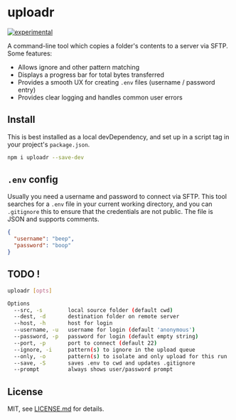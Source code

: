 # uploadr

[![experimental](http://badges.github.io/stability-badges/dist/experimental.svg)](http://github.com/badges/stability-badges)

A command-line tool which copies a folder's contents to a server via SFTP. Some features:

- Allows ignore and other pattern matching
- Displays a progress bar for total bytes transferred
- Provides a smooth UX for creating `.env` files (username / password entry)
- Provides clear logging and handles common user errors

## Install

This is best installed as a local devDependency, and set up in a script tag in your project's `package.json`.

```sh
npm i uploadr --save-dev
```

## `.env` config

Usually you need a username and password to connect via SFTP. This tool searches for a `.env` file in your current working directory, and you can `.gitignore` this to ensure that the credentials are not public. The file is JSON and supports comments.

```json
{
  "username": "beep",
  "password": "boop"
}
```

## TODO !

```sh
uploadr [opts]

Options
  --src, -s        local source folder (default cwd)
  --dest, -d       destination folder on remote server
  --host, -h       host for login
  --username, -u   username for login (default 'anonymous')
  --password, -p   password for login (default empty string)
  --port, -p       port to connect (default 22)
  --ignore, -i     pattern(s) to ignore in the upload queue
  --only, -o       pattern(s) to isolate and only upload for this run
  --save, -S       saves .env to cwd and updates .gitignore
  --prompt         always shows user/password prompt
```

## License

MIT, see [LICENSE.md](http://github.com/Jam3/uploadr/blob/master/LICENSE.md) for details.
